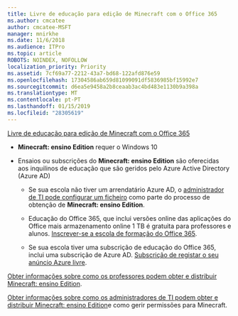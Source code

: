 ```yaml
---
title: Livre de educação para edição de Minecraft com o Office 365
ms.author: cmcatee
author: cmcatee-MSFT
manager: mnirkhe
ms.date: 11/6/2018
ms.audience: ITPro
ms.topic: article
ROBOTS: NOINDEX, NOFOLLOW
localization_priority: Priority
ms.assetid: 7cf69a77-2212-43a7-bd68-122afd876e59
ms.openlocfilehash: 17304586ab659d81099091df5836985bf15992e7
ms.sourcegitcommit: d6ea5e9458a2b8ceaab3ac4bd483e1130b9a398a
ms.translationtype: MT
ms.contentlocale: pt-PT
ms.lasthandoff: 01/15/2019
ms.locfileid: "28305619"
---
```

[Livre de educação para edição de Minecraft com o Office 365](https://docs.microsoft.com/en-us/education/windows/get-minecraft-for-education)
  
- **Minecraft: ensino Edition** requer o Windows 10 
    
- Ensaios ou subscrições do **Minecraft: ensino Edition** são oferecidas aos inquilinos de educação que são geridos pelo Azure Active Directory (Azure AD) 
    
  - Se sua escola não tiver um arrendatário Azure AD, o [administrador de TI pode configurar um ficheiro](https://docs.microsoft.com/en-us/education/windows/school-get-minecraft) como parte do processo de obtenção de **Minecraft: ensino Edition**.
    
  - Educação do Office 365, que inclui versões online das aplicações do Office mais armazenamento online 1 TB é gratuita para professores e alunos. [Inscrever-se a escola de formação do Office 365](https://products.office.com/academic/office-365-education-plan).
    
  - Se sua escola tiver uma subscrição de educação do Office 365, inclui uma subscrição de Azure AD. [Subscrição de registar o seu anúncio Azure livre](https://msdn.microsoft.com/library/windows/hardware/mt703369%28v=vs.85%29.aspx).
    
[Obter informações sobre como os professores podem obter e distribuir Minecraft: ensino Edition](https://docs.microsoft.com/en-us/education/windows/teacher-get-minecraft).
  
[Obter informações sobre como os administradores de TI podem obter e distribuir Minecraft: ensino Edition](https://docs.microsoft.com/en-us/education/windows/school-get-minecraft)e como gerir permissões para Minecraft.
  

